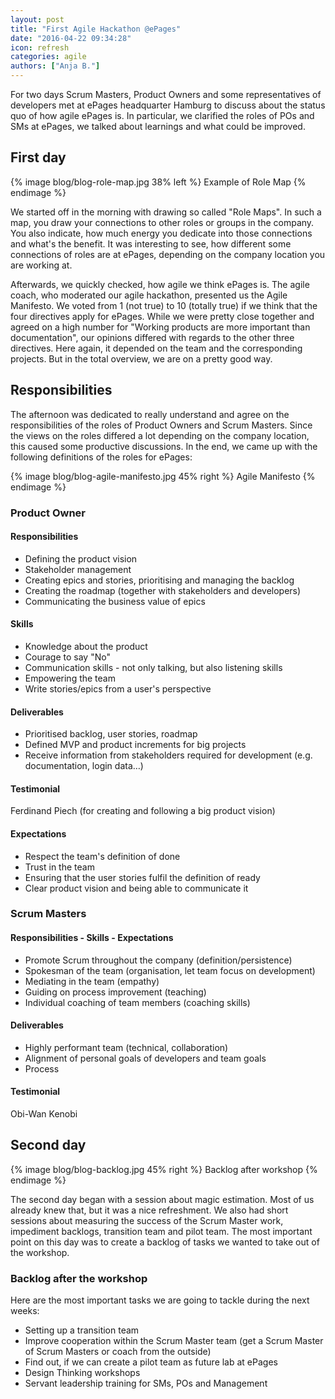 ```yaml
---
layout: post
title: "First Agile Hackathon @ePages"
date: "2016-04-22 09:34:28"
icon: refresh
categories: agile
authors: ["Anja B."]
---
```


For two days Scrum Masters, Product Owners and some representatives of developers met at ePages headquarter Hamburg to discuss about the status quo of how agile ePages is.
In particular, we clarified the roles of POs and SMs at ePages, we talked about learnings and what could be improved.

## First day

{% image blog/blog-role-map.jpg 38% left %} Example of Role Map {% endimage %}

We started off in the morning with drawing so called "Role Maps".
In such a map, you draw your connections to other roles or groups in the company.
You also indicate, how much energy you dedicate into those connections and what's the benefit.
It was interesting to see, how different some connections of roles are at ePages, depending on the company location you are working at.

Afterwards, we quickly checked, how agile we think ePages is.
The agile coach, who moderated our agile hackathon, presented us the Agile Manifesto.
We voted from 1 (not true) to 10 (totally true) if we think that the four directives apply for ePages.
While we were pretty close together and agreed on a high number for "Working products are more important than documentation", our opinions differed with regards to the other three directives.
Here again, it depended on the team and the corresponding projects.
But in the total overview, we are on a pretty good way.

## Responsibilities

The afternoon was dedicated to really understand and agree on the responsibilities of the roles of Product Owners and Scrum Masters.
Since the views on the roles differed a lot depending on the company location, this caused some productive discussions.
In the end, we came up with the following definitions of the roles for ePages:

{% image blog/blog-agile-manifesto.jpg 45% right %} Agile Manifesto {% endimage %}

### Product Owner

#### Responsibilities

* Defining the product vision
* Stakeholder management
* Creating epics and stories, prioritising and managing the backlog
* Creating the roadmap (together with stakeholders and developers)
* Communicating the business value of epics

#### Skills

* Knowledge about the product
* Courage to say "No"
* Communication skills - not only talking, but also listening skills
* Empowering the team
* Write stories/epics from a user's perspective

#### Deliverables

* Prioritised backlog, user stories, roadmap
* Defined MVP and product increments for big projects
* Receive information from stakeholders required for development (e.g. documentation, login data…)

#### Testimonial

Ferdinand Piech (for creating and following a big product vision)

#### Expectations

* Respect the team's definition of done
* Trust in the team
* Ensuring that the user stories fulfil the definition of ready
* Clear product vision and being able to communicate it

### Scrum Masters

#### Responsibilities - Skills - Expectations

* Promote Scrum throughout the company (definition/persistence)
* Spokesman of the team (organisation, let team focus on development)
* Mediating in the team (empathy)
* Guiding on process improvement (teaching)
* Individual coaching of team members (coaching skills)

#### Deliverables

* Highly performant team (technical, collaboration)
* Alignment of personal goals of developers and team goals
* Process

#### Testimonial

Obi-Wan Kenobi

## Second day

{% image blog/blog-backlog.jpg 45% right %} Backlog after workshop {% endimage %}

The second day began with a session about magic estimation.
Most of us already knew that, but it was a nice refreshment.
We also had short sessions about measuring the success of the Scrum Master work, impediment backlogs, transition team and pilot team.
The most important point on this day was to create a backlog of tasks we wanted to take out of the workshop.

### Backlog after the workshop

Here are the most important tasks we are going to tackle during the next weeks:

* Setting up a transition team
* Improve cooperation within the Scrum Master team (get a Scrum Master of Scrum Masters or coach from the outside)
* Find out, if we can create a pilot team as future lab at ePages
* Design Thinking workshops
* Servant leadership training for SMs, POs and Management

